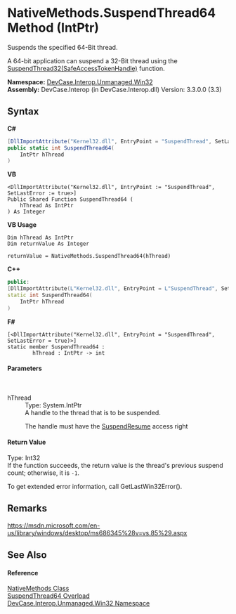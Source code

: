 # NativeMethods.SuspendThread64 Method (IntPtr)
 

Suspends the specified 64-Bit thread. 

 A 64-bit application can suspend a 32-Bit thread using the <a href="M_DevCase_Interop_Unmanaged_Win32_NativeMethods_SuspendThread32">SuspendThread32(SafeAccessTokenHandle)</a> function.

**Namespace:**&nbsp;<a href="N_DevCase_Interop_Unmanaged_Win32">DevCase.Interop.Unmanaged.Win32</a><br />**Assembly:**&nbsp;DevCase.Interop (in DevCase.Interop.dll) Version: 3.3.0.0 (3.3)

## Syntax

**C#**<br />
``` C#
[DllImportAttribute("Kernel32.dll", EntryPoint = "SuspendThread", SetLastError = true)]
public static int SuspendThread64(
	IntPtr hThread
)
```

**VB**<br />
``` VB
<DllImportAttribute("Kernel32.dll", EntryPoint := "SuspendThread", SetLastError := true>]
Public Shared Function SuspendThread64 ( 
	hThread As IntPtr
) As Integer
```

**VB Usage**<br />
``` VB Usage
Dim hThread As IntPtr
Dim returnValue As Integer

returnValue = NativeMethods.SuspendThread64(hThread)
```

**C++**<br />
``` C++
public:
[DllImportAttribute(L"Kernel32.dll", EntryPoint = L"SuspendThread", SetLastError = true)]
static int SuspendThread64(
	IntPtr hThread
)
```

**F#**<br />
``` F#
[<DllImportAttribute("Kernel32.dll", EntryPoint = "SuspendThread", SetLastError = true)>]
static member SuspendThread64 : 
        hThread : IntPtr -> int 

```


#### Parameters
&nbsp;<dl><dt>hThread</dt><dd>Type: System.IntPtr<br />A handle to the thread that is to be suspended. 

 The handle must have the <a href="T_DevCase_Interop_Unmanaged_Win32_Enums_ThreadAccessRights">SuspendResume</a> access right</dd></dl>

#### Return Value
Type: Int32<br />If the function succeeds, the return value is the thread's previous suspend count; otherwise, it is `-1`. 

 To get extended error information, call GetLastWin32Error().

## Remarks
<a href="https://msdn.microsoft.com/en-us/library/windows/desktop/ms686345%28v=vs.85%29.aspx" target="_blank">https://msdn.microsoft.com/en-us/library/windows/desktop/ms686345%28v=vs.85%29.aspx</a>

## See Also


#### Reference
<a href="T_DevCase_Interop_Unmanaged_Win32_NativeMethods">NativeMethods Class</a><br /><a href="Overload_DevCase_Interop_Unmanaged_Win32_NativeMethods_SuspendThread64">SuspendThread64 Overload</a><br /><a href="N_DevCase_Interop_Unmanaged_Win32">DevCase.Interop.Unmanaged.Win32 Namespace</a><br />
